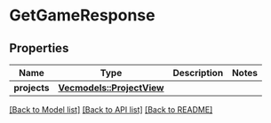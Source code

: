 # GetGameResponse

## Properties

Name | Type | Description | Notes
------------ | ------------- | ------------- | -------------
**projects** | [**Vec<models::ProjectView>**](ProjectView.md) |  | 

[[Back to Model list]](../README.md#documentation-for-models) [[Back to API list]](../README.md#documentation-for-api-endpoints) [[Back to README]](../README.md)


